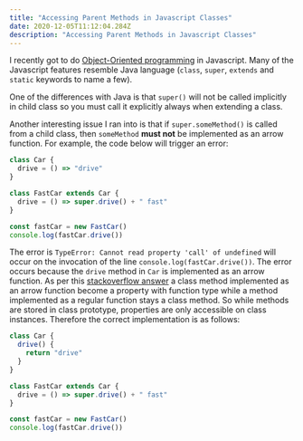```yaml
---
title: "Accessing Parent Methods in Javascript Classes"
date: 2020-12-05T11:12:04.284Z
description: "Accessing Parent Methods in Javascript Classes"
---
```


I recently got to do [Object-Oriented programming](https://en.wikipedia.org/wiki/Object-oriented_programming) in Javascript. Many of the Javascript features resemble Java language (`class`, `super`, `extends` and `static` keywords to name a few).

One of the differences with Java is that `super()` will not be called implicitly in child class so you must call it explicitly always when extending a class.

Another interesting issue I ran into is that if `super.someMethod()` is called from a child class, then `someMethod` **must not** be implemented as an arrow function. For example, the code below will trigger an error:

```js
class Car {
  drive = () => "drive"
}

class FastCar extends Car {
  drive = () => super.drive() + " fast"
}

const fastCar = new FastCar()
console.log(fastCar.drive())
```

The error is `TypeError: Cannot read property 'call' of undefined` will occur on the invocation of the line `console.log(fastCar.drive())`. The error occurs because the `drive` method in `Car` is implemented as an arrow function. As per this [stackoverflow answer](https://stackoverflow.com/questions/46869503/es6-arrow-functions-trigger-super-outside-of-function-or-class-error) a class method implemented as an arrow function become a property with function type while a method implemented as a regular function stays a class method. So while methods are stored in class prototype, properties are only accessible on class instances. Therefore the correct implementation is as follows:

```js
class Car {
  drive() {
    return "drive"
  }
}

class FastCar extends Car {
  drive = () => super.drive() + " fast"
}

const fastCar = new FastCar()
console.log(fastCar.drive())
```
